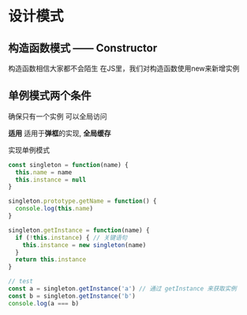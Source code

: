
# 设计模式

## 构造函数模式 —— Constructor

构造函数相信大家都不会陌生
在JS里，我们对构造函数使用new来新增实例

## 单例模式两个条件

确保只有一个实例
可以全局访问

**适用**
适用于**弹框**的实现, **全局缓存**

实现单例模式

```js
const singleton = function(name) {
  this.name = name
  this.instance = null
}

singleton.prototype.getName = function() {
  console.log(this.name)
}

singleton.getInstance = function(name) {
  if (!this.instance) { // 关键语句
    this.instance = new singleton(name)
  }
  return this.instance
}

// test
const a = singleton.getInstance('a') // 通过 getInstance 来获取实例
const b = singleton.getInstance('b')
console.log(a === b)
```
